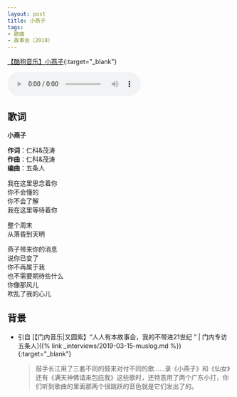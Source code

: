 ```yaml
---
layout: post
title: 小燕子
tags:
- 歌曲
- 故事会（2018）
---
```


[【酷狗音乐】小燕子](https://www.kugou.com/song/#hash=805B4B36430CDC868F4CFE446A2C255E&album_id=15435451){:target="_blank"}

<audio controls autoplay loop  src="https://onedrive.gimhoy.com/1drv/aHR0cHM6Ly8xZHJ2Lm1zL3UvcyFBbXVjeFU4NF9vc3NoRGtRdVZhbGx1RFl2TFBK.flac">
您的浏览器不支持 audio 标签。
</audio>

## 歌词

**小燕子**

**作词**：仁科&茂涛  
**作曲**：仁科&茂涛  
**编曲**：五条人

我在这里思念着你  
你不会懂的  
你不会了解  
我在这里等待着你

整个周末  
从落昏到天明

燕子带来你的消息  
说你已变了  
你不再属于我  
也不需要期待些什么  
你像那风儿  
吹乱了我的心儿

## 背景
* 引自 [【门内音乐\|又圆紫】“人人有本故事会，我的不带进21世纪 ” \| 门内专访五条人]({% link _interviews/2019-03-15-muslog.md %}){:target="_blank"}
  > 鼓手长江用了三套不同的鼓来对付不同的歌……录《小燕子》和《仙女》还有《满天神佛请来包庇我》这些歌时，还特意用了两个广东小打，你们听到歌曲的里面那两个很跳跃的音色就是它们发出了的。
  